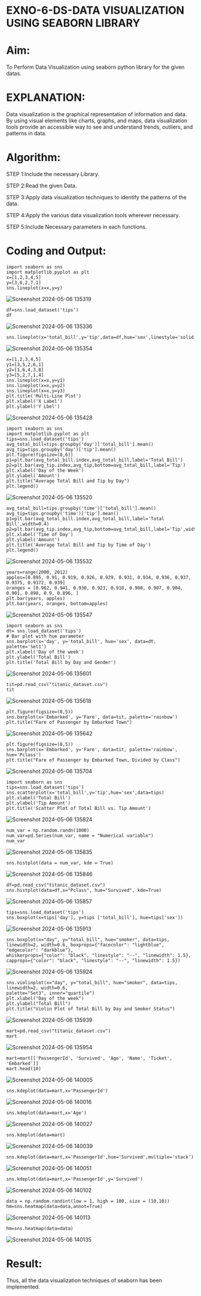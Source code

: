 # EXNO-6-DS-DATA VISUALIZATION USING SEABORN LIBRARY

# Aim:
  To Perform Data Visualization using seaborn python library for the given datas.

# EXPLANATION:
Data visualization is the graphical representation of information and data. By using visual elements like charts, graphs, and maps, data visualization tools provide an accessible way to see and understand trends, outliers, and patterns in data.

# Algorithm:
STEP 1:Include the necessary Library.

STEP 2:Read the given Data.

STEP 3:Apply data visualization techniques to identify the patterns of the data.

STEP 4:Apply the various data visualization tools wherever necessary.

STEP 5:Include Necessary parameters in each functions.

# Coding and Output:
```
import seaborn as sns
import matplotlib.pyplot as plt
x=[1,2,3,4,5]
y=[3,6,2,7,1]
sns.lineplot(x=x,y=y)
```
![Screenshot 2024-05-06 135319](https://github.com/gokulapriya632202/EXNO-6-DS/assets/119560302/204225bb-c36d-4f3b-9b66-c3ed7bc928b4)

```
df=sns.load_dataset('tips')
df
```
![Screenshot 2024-05-06 135336](https://github.com/gokulapriya632202/EXNO-6-DS/assets/119560302/0460f242-82e5-4998-9e4b-744d3f4f58c0)

```
sns.lineplot(x='total_bill',y='tip',data=df,hue='sex',linestyle='solid',legend='auto')
```
![Screenshot 2024-05-06 135354](https://github.com/gokulapriya632202/EXNO-6-DS/assets/119560302/abc44a4e-8c37-46da-b7b2-2c1fc15e7fbd)

```
x=[1,2,3,4,5]
y1=[3,5,2,6,1]
y2=[1,6,4,3,8]
y3=[5,2,7,1,4]
sns.lineplot(x=x,y=y1)
sns.lineplot(x=x,y=y2)
sns.lineplot(x=x,y=y3)
plt.title('Multi-Line Plot')
plt.xlabel('X Label')
plt.ylabel('Y Lbel')
```
![Screenshot 2024-05-06 135428](https://github.com/gokulapriya632202/EXNO-6-DS/assets/119560302/04a7ab2a-ef5b-4405-b8f2-ed701df8d8e2)

```
import seaborn as sns
import matplotlib.pyplot as plt
tips=sns.load_dataset('tips')
avg_total_bill=tips.groupby('day')['total_bill'].mean()
avg_tip=tips.groupby('day')['tip'].mean()
plt.figure(figsize=(8,6))
p1=plt.bar(avg_total_bill.index,avg_total_bill,label='Total Bill')
p2=plt.bar(avg_tip.index,avg_tip,bottom=avg_total_bill,label='Tip')
plt.xlabel('Day of the Week')
plt.ylabel('Amount')
plt.title("Average Total Bill and Tip by Day")
plt.legend()
```
![Screenshot 2024-05-06 135520](https://github.com/gokulapriya632202/EXNO-6-DS/assets/119560302/eaebc25a-61f4-4c18-b3ab-2bd38a611daa)

```
avg_total_bill=tips.groupby('time')['total_bill'].mean()
avg_tip=tips.groupby('time')['tip'].mean()
p1=plt.bar(avg_total_bill.index,avg_total_bill,label='Total Bill',width=0.4)
p2=plt.bar(avg_tip.index,avg_tip,bottom=avg_total_bill,label='Tip',width=0.4)
plt.xlabel('Time of Day')
plt.ylabel('Amount')
plt.title('Average Total Bill and Tip by Time of Day')
plt.legend()
```
![Screenshot 2024-05-06 135532](https://github.com/gokulapriya632202/EXNO-6-DS/assets/119560302/047b1c2a-81ec-4a8a-a209-0977b84f3739)

```
years=range(2000, 2012)
apples=[0.895, 0.91, 0.919, 0.926, 0.929, 0.931, 0.934, 0.936, 0.937, 0.9375, 0.9372, 0.939] 
oranges = [0.962, 0.941, 0.930, 0.923, 0.918, 0.908, 0.907, 0.904, 0.901, 0.898, 0.9, 0.896, ]
plt.bar(years, apples)
plt.bar(years, oranges, bottom=apples)
```
![Screenshot 2024-05-06 135547](https://github.com/gokulapriya632202/EXNO-6-DS/assets/119560302/5be3621c-9f31-42c4-9970-dccfde258e94)

```
import seaborn as sns
dt= sns.load_dataset('tips')
# Bar plot with hue parameter
sns.barplot(x='day', y='total_bill', hue='sex', data=dt, palette='Set1')
plt.xlabel('Day of the week')
plt.ylabel('Total Bill')
plt.title('Total Bill by Day and Gender')
```
![Screenshot 2024-05-06 135601](https://github.com/gokulapriya632202/EXNO-6-DS/assets/119560302/151b241d-e0a5-4739-b178-39e1680b252e)

```
tit=pd.read_csv("titanic_dataset.csv")
tit
```
![Screenshot 2024-05-06 135618](https://github.com/gokulapriya632202/EXNO-6-DS/assets/119560302/efca574a-0f6e-4ba3-83e5-68a649084b05)

```
plt.figure(figsize=(8,5))
sns.barplot(x='Embarked', y='Fare', data=tit, palette='rainbow') 
plt.title("Fare of Passenger by Embarked Town")
```
![Screenshot 2024-05-06 135642](https://github.com/gokulapriya632202/EXNO-6-DS/assets/119560302/fe193fce-4b46-4374-b7db-410c880269c4)

```
plt.figure(figsize=(8,5))
sns.barplot(x='Embarked', y='Fare', data=tit, palette='rainbow', hue='Pclass') 
plt.title("Fare of Passenger by Embarked Town, Divided by Class")
```
![Screenshot 2024-05-06 135704](https://github.com/gokulapriya632202/EXNO-6-DS/assets/119560302/0ab2eec6-324f-4f08-80c7-0358b9927a7f)

```
import seaborn as sns
tips=sns.load_dataset('tips')
sns.scatterplot(x='total_bill',y='tip',hue='sex',data=tips)
plt.xlabel('Total Bill')
plt.ylabel('Tip Amount')
plt.title('Scatter Plot of Total Bill vs. Tip Amount')
```
![Screenshot 2024-05-06 135824](https://github.com/gokulapriya632202/EXNO-6-DS/assets/119560302/55f500ae-4f09-4396-b6ac-091883bcab9d)

```
num_var = np.random.randn(1000)
num_var=pd.Series(num_var, name = "Numerical variable")
num_var
```
![Screenshot 2024-05-06 135835](https://github.com/gokulapriya632202/EXNO-6-DS/assets/119560302/a0495bfe-d5ef-46f0-acdd-20f9807a09af)

```
sns.histplot(data = num_var, kde = True)
```
![Screenshot 2024-05-06 135846](https://github.com/gokulapriya632202/EXNO-6-DS/assets/119560302/99ba9d2c-e99b-41d5-b28a-c39904909c80)

```
df=pd.read_csv("titanic_dataset.csv")
sns.histplot(data=df,x="Pclass", hue="Survived", kde=True)
```
![Screenshot 2024-05-06 135857](https://github.com/gokulapriya632202/EXNO-6-DS/assets/119560302/07b994d6-7f25-4d4f-89a5-4ccd8c7baaf7)

```
tips=sns.load_dataset('tips')
sns.boxplot(x=tips['day'], y=tips ['total_bill'], hue=tips['sex'])
```
![Screenshot 2024-05-06 135913](https://github.com/gokulapriya632202/EXNO-6-DS/assets/119560302/6cee15e2-368b-469f-9cf8-9dfed27da23a)

```
sns.boxplot(x="day", y="total_bill", hue="smoker", data=tips, linewidth=2, width=0.6, boxprops={"facecolor": "lightblue", "edgecolor": "darkblue"},
whiskerprops={"color": "black", "linestyle": "--", "linewidth": 1.5}, capprops={"color": "black", "linestyle": "--", "linewidth": 1.5})
```
![Screenshot 2024-05-06 135924](https://github.com/gokulapriya632202/EXNO-6-DS/assets/119560302/ad160852-4ff0-406c-9b5f-0f9683130129)

```
sns.violinplot(x="day", y="total_bill", hue="smoker", data=tips, linewidth=2, width=0.6,
palette="Set3", inner="quartile")
plt.xlabel("Day of the week")
plt.ylabel("Total Bill")
plt.title("Violin Plot of Total Bill by Day and Smoker Status")
```
![Screenshot 2024-05-06 135939](https://github.com/gokulapriya632202/EXNO-6-DS/assets/119560302/95a3b3cd-42d2-4427-b54f-898e617de288)

```
mart=pd.read_csv("titanic_dataset.csv")
mart
```
![Screenshot 2024-05-06 135954](https://github.com/gokulapriya632202/EXNO-6-DS/assets/119560302/6a469d20-2d55-465f-9c16-b58b3e9d7278)

```
mart=mart[['PassengerId', 'Survived', 'Age', 'Name', 'Ticket', 'Embarked']] 
mart.head(10)
```
![Screenshot 2024-05-06 140005](https://github.com/gokulapriya632202/EXNO-6-DS/assets/119560302/9e68b84d-f9a1-454c-a47b-f356a9f7a74f)

```
sns.kdeplot(data=mart,x='PassengerId')
```
![Screenshot 2024-05-06 140016](https://github.com/gokulapriya632202/EXNO-6-DS/assets/119560302/57ad8863-73d5-40f4-8411-114da815c493)

```
sns.kdeplot(data=mart,x='Age')
```
![Screenshot 2024-05-06 140027](https://github.com/gokulapriya632202/EXNO-6-DS/assets/119560302/16bf3f46-a294-4a3c-a2de-4b31f0eaf6cf)

```
sns.kdeplot(data=mart)
```
![Screenshot 2024-05-06 140039](https://github.com/gokulapriya632202/EXNO-6-DS/assets/119560302/9cf4a5c2-eebc-4f87-9695-2f743470d7a4)

```
sns.kdeplot(data=mart,x='PassengerId',hue='Survived',multiple='stack')
```
![Screenshot 2024-05-06 140051](https://github.com/gokulapriya632202/EXNO-6-DS/assets/119560302/b179c3ff-5873-42d0-809c-ae82a0ebf904)

```
sns.kdeplot(data=mart,x='PassengerId',y='Survived')
```
![Screenshot 2024-05-06 140102](https://github.com/gokulapriya632202/EXNO-6-DS/assets/119560302/046694c2-9d51-431a-8a8a-4c855fcc8b13)

```
data = np.random.randint(low = 1, high = 100, size = (10,10))
hm=sns.heatmap(data=data,annot=True)
```
![Screenshot 2024-05-06 140113](https://github.com/gokulapriya632202/EXNO-6-DS/assets/119560302/b8449819-987d-4016-acc1-ac10d3af7733)

```
hm=sns.heatmap(data=data)
```
![Screenshot 2024-05-06 140135](https://github.com/gokulapriya632202/EXNO-6-DS/assets/119560302/52738ec8-df7e-4af8-a709-dd3d328ee6b1)

# Result:
   Thus, all the data visualization techniques of seaborn has been implemented.


